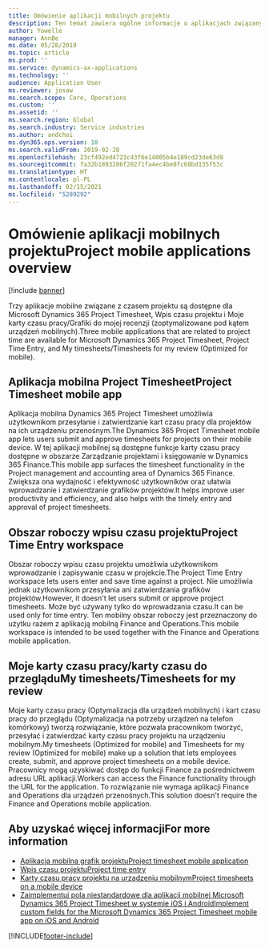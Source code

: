 ```yaml
---
title: Omówienie aplikacji mobilnych projektu
description: Ten temat zawiera ogólne informacje o aplikacjach związanych z czasem projektu dla Microsoft Dynamics 365 Project Timesheet, Wpis czasu projektu i Moje karty czasu pracy/Grafiki, które są dostępne na urządzeniu przenośnym.
author: Yowelle
manager: AnnBe
ms.date: 05/28/2019
ms.topic: article
ms.prod: ''
ms.service: dynamics-ax-applications
ms.technology: ''
audience: Application User
ms.reviewer: josaw
ms.search.scope: Core, Operations
ms.custom: ''
ms.assetid: ''
ms.search.region: Global
ms.search.industry: Service industries
ms.author: andchoi
ms.dyn365.ops.version: 10
ms.search.validFrom: 2019-02-28
ms.openlocfilehash: 23cf492ed4723c43f6e14005b4e189cd23de63d8
ms.sourcegitcommit: fa32b1893286f20271fa4ec4be8fc68bd135f53c
ms.translationtype: HT
ms.contentlocale: pl-PL
ms.lasthandoff: 02/15/2021
ms.locfileid: "5289292"
---
```

# <a name="project-mobile-applications-overview"></a><span data-ttu-id="dd386-103">Omówienie aplikacji mobilnych projektu</span><span class="sxs-lookup"><span data-stu-id="dd386-103">Project mobile applications overview</span></span>

[!include [banner](../includes/banner.md)]

<span data-ttu-id="dd386-104">Trzy aplikacje mobilne związane z czasem projektu są dostępne dla Microsoft Dynamics 365 Project Timesheet, Wpis czasu projektu i Moje karty czasu pracy/Grafiki do mojej recenzji (zoptymalizowane pod kątem urządzeń mobilnych).</span><span class="sxs-lookup"><span data-stu-id="dd386-104">Three mobile applications that are related to project time are available for Microsoft Dynamics 365 Project Timesheet, Project Time Entry, and My timesheets/Timesheets for my review (Optimized for mobile).</span></span>

## <a name="project-timesheet-mobile-app"></a><span data-ttu-id="dd386-105">Aplikacja mobilna Project Timesheet</span><span class="sxs-lookup"><span data-stu-id="dd386-105">Project Timesheet mobile app</span></span>

<span data-ttu-id="dd386-106">Aplikacja mobilna Dynamics 365 Project Timesheet umożliwia użytkownikom przesyłanie i zatwierdzanie kart czasu pracy dla projektów na ich urządzeniu przenośnym.</span><span class="sxs-lookup"><span data-stu-id="dd386-106">The Dynamics 365 Project Timesheet mobile app lets users submit and approve timesheets for projects on their mobile device.</span></span> <span data-ttu-id="dd386-107">W tej aplikacji mobilnej są dostępne funkcje karty czasu pracy dostępne w obszarze Zarządzanie projektami i księgowanie w Dynamics 365 Finance.</span><span class="sxs-lookup"><span data-stu-id="dd386-107">This mobile app surfaces the timesheet functionality in the Project management and accounting area of Dynamics 365 Finance.</span></span> <span data-ttu-id="dd386-108">Zwiększa ona wydajność i efektywność użytkowników oraz ułatwia wprowadzanie i zatwierdzanie grafików projektów.</span><span class="sxs-lookup"><span data-stu-id="dd386-108">It helps improve user productivity and efficiency, and also helps with the timely entry and approval of project timesheets.</span></span>

## <a name="project-time-entry-workspace"></a><span data-ttu-id="dd386-109">Obszar roboczy wpisu czasu projektu</span><span class="sxs-lookup"><span data-stu-id="dd386-109">Project Time Entry workspace</span></span>

<span data-ttu-id="dd386-110">Obszar roboczy wpisu czasu projektu umożliwia użytkownikom wprowadzanie i zapisywanie czasu w projekcie.</span><span class="sxs-lookup"><span data-stu-id="dd386-110">The Project Time Entry workspace lets users enter and save time against a project.</span></span> <span data-ttu-id="dd386-111">Nie umożliwia jednak użytkownikom przesyłania ani zatwierdzania grafików projektów.</span><span class="sxs-lookup"><span data-stu-id="dd386-111">However, it doesn't let users submit or approve project timesheets.</span></span> <span data-ttu-id="dd386-112">Może być używany tylko do wprowadzania czasu.</span><span class="sxs-lookup"><span data-stu-id="dd386-112">It can be used only for time entry.</span></span> <span data-ttu-id="dd386-113">Ten mobilny obszar roboczy jest przeznaczony do użytku razem z aplikacją mobilną Finance and Operations.</span><span class="sxs-lookup"><span data-stu-id="dd386-113">This mobile workspace is intended to be used together with the Finance and Operations mobile application.</span></span>

## <a name="my-timesheetstimesheets-for-my-review"></a><span data-ttu-id="dd386-114">Moje karty czasu pracy/karty czasu do przeglądu</span><span class="sxs-lookup"><span data-stu-id="dd386-114">My timesheets/Timesheets for my review</span></span>

<span data-ttu-id="dd386-115">Moje karty czasu pracy (Optymalizacja dla urządzeń mobilnych) i kart czasu pracy do przeglądu (Optymalizacja na potrzeby urządzeń na telefon komórkowy) tworzą rozwiązanie, które pozwala pracownikom tworzyć, przesyłać i zatwierdzać karty czasu pracy projektu na urządzeniu mobilnym.</span><span class="sxs-lookup"><span data-stu-id="dd386-115">My timesheets (Optimized for mobile) and Timesheets for my review (Optimized for mobile) make up a solution that lets employees create, submit, and approve project timesheets on a mobile device.</span></span> <span data-ttu-id="dd386-116">Pracownicy mogą uzyskiwać dostęp do funkcji Finance za pośrednictwem adresu URL aplikacji.</span><span class="sxs-lookup"><span data-stu-id="dd386-116">Workers can access the Finance functionality through the URL for the application.</span></span> <span data-ttu-id="dd386-117">To rozwiązanie nie wymaga aplikacji Finance and Operations dla urządzeń przenośnych.</span><span class="sxs-lookup"><span data-stu-id="dd386-117">This solution doesn't require the Finance and Operations mobile application.</span></span>

## <a name="for-more-information"></a><span data-ttu-id="dd386-118">Aby uzyskać więcej informacji</span><span class="sxs-lookup"><span data-stu-id="dd386-118">For more information</span></span>

- [<span data-ttu-id="dd386-119">Aplikacja mobilna grafik projektu</span><span class="sxs-lookup"><span data-stu-id="dd386-119">Project timesheet mobile application</span></span>](project-timesheet.md)
- [<span data-ttu-id="dd386-120">Wpis czasu projektu</span><span class="sxs-lookup"><span data-stu-id="dd386-120">Project time entry</span></span>]( project-time-entry-mobile-workspace.md)
- [<span data-ttu-id="dd386-121">Karty czasu pracy projektu na urządzeniu mobilnym</span><span class="sxs-lookup"><span data-stu-id="dd386-121">Project timesheets on a mobile device</span></span>](Mobile-timesheets.md)
- [<span data-ttu-id="dd386-122">Zaimplementuj pola niestandardowe dla aplikacji mobilnej Microsoft Dynamics 365 Project Timesheet w systemie iOS i Android</span><span class="sxs-lookup"><span data-stu-id="dd386-122">Implement custom fields for the Microsoft Dynamics 365 Project Timesheet mobile app on iOS and Android</span></span>](custom-fields-mobile.md)


[!INCLUDE[footer-include](../includes/footer-banner.md)]